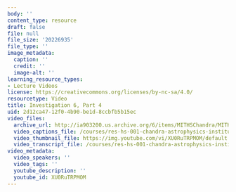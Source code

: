 ```yaml
---
body: ''
content_type: resource
draft: false
file: null
file_size: '20226935'
file_type: ''
image_metadata:
  caption: ''
  credit: ''
  image-alt: ''
learning_resource_types:
- Lecture Videos
license: https://creativecommons.org/licenses/by-nc-sa/4.0/
resourcetype: Video
title: Investigation 6, Part 4
uid: 2d12ca47-12f0-4b90-be1d-8ccbfb5b15ec
video_files:
  archive_url: http://ia903200.us.archive.org/6/items/MITHSChandra/MITHS_chandra_6_04_300k.mp4
  video_captions_file: /courses/res-hs-001-chandra-astrophysics-institute/XU0RuTRPMOM_captions.webvtt
  video_thumbnail_file: https://img.youtube.com/vi/XU0RuTRPMOM/default.jpg
  video_transcript_file: /courses/res-hs-001-chandra-astrophysics-institute/XU0RuTRPMOM_transcript.pdf
video_metadata:
  video_speakers: ''
  video_tags: ''
  youtube_description: ''
  youtube_id: XU0RuTRPMOM
---
```

